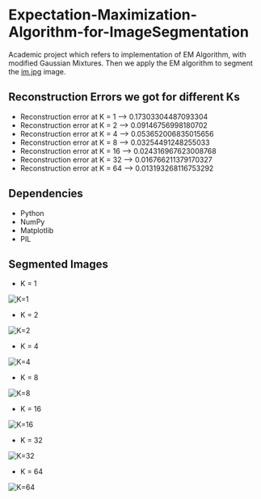 # Expectation-Maximization-Algorithm-for-ImageSegmentation
Academic project which refers to implementation of EM Algorithm, with modified Gaussian Mixtures.
Then we apply the EM algorithm to segment the [im.jpg](https://github.com/zaaachos/Expectation-Maximization-Algorithm-for-ImageSegmentation/blob/main/im.jpg) image.

## Reconstruction Errors we got for different Ks
* Reconstruction error at K = 1 -->  0.17303304487093304
* Reconstruction error at K = 2 -->  0.09146756998180702
* Reconstruction error at K = 4 -->  0.053652006835015656
* Reconstruction error at K = 8 -->  0.03254491248255033
* Reconstruction error at K = 16 -->  0.024316967623008768
* Reconstruction error at K = 32 -->  0.016766211379170327
* Reconstruction error at K = 64 -->  0.013193268116753292

## Dependencies
* Python
* NumPy
* Matplotlib
* PIL 

## Segmented Images
* K = 1 

![K=1](https://github.com/zaaachos/Expectation-Maximization-Algorithm-for-ImageSegmentation/blob/main/CompressedImages/imageK_1.jpg)

* K = 2

![K=2](https://github.com/zaaachos/Expectation-Maximization-Algorithm-for-ImageSegmentation/blob/main/CompressedImages/imageK_2.jpg)

* K = 4

![K=4](https://github.com/zaaachos/Expectation-Maximization-Algorithm-for-ImageSegmentation/blob/main/CompressedImages/imageK_4.jpg)

* K = 8

![K=8](https://github.com/zaaachos/Expectation-Maximization-Algorithm-for-ImageSegmentation/blob/main/CompressedImages/imageK_8.jpg)

* K = 16

![K=16](https://github.com/zaaachos/Expectation-Maximization-Algorithm-for-ImageSegmentation/blob/main/CompressedImages/imageK_16.jpg)

* K = 32

![K=32](https://github.com/zaaachos/Expectation-Maximization-Algorithm-for-ImageSegmentation/blob/main/CompressedImages/imageK_32.jpg)

* K = 64

![K=64](https://github.com/zaaachos/Expectation-Maximization-Algorithm-for-ImageSegmentation/blob/main/CompressedImages/imageK_64.jpg)
